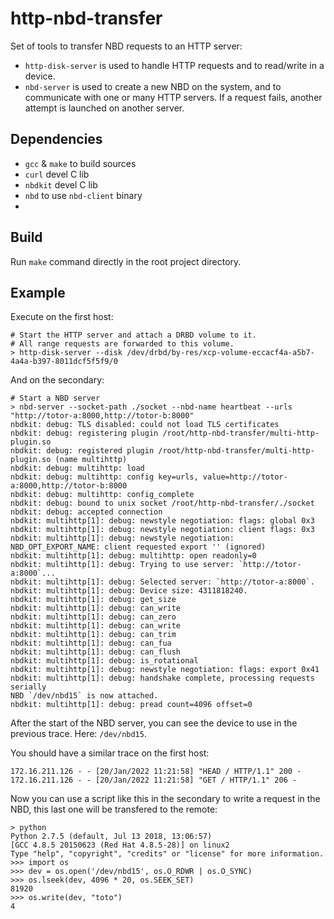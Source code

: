# http-nbd-transfer

Set of tools to transfer NBD requests to an HTTP server:

  - `http-disk-server` is used to handle HTTP requests and to read/write in a device.
  - `nbd-server` is used to create a new NBD on the system, and to communicate with one or many HTTP servers.
    If a request fails, another attempt is launched on another server.

## Dependencies

- `gcc` & `make` to build sources
- `curl` devel C lib
- `nbdkit` devel C lib
- `nbd` to use `nbd-client` binary
-
## Build

Run `make` command directly in the root project directory.


## Example

Execute on the first host:
```
# Start the HTTP server and attach a DRBD volume to it.
# All range requests are forwarded to this volume.
> http-disk-server --disk /dev/drbd/by-res/xcp-volume-eccacf4a-a5b7-4a4a-b397-8011dcf5f5f9/0
```

And on the secondary:
```
# Start a NBD server
> nbd-server --socket-path ./socket --nbd-name heartbeat --urls "http://totor-a:8000,http://totor-b:8000"
nbdkit: debug: TLS disabled: could not load TLS certificates
nbdkit: debug: registering plugin /root/http-nbd-transfer/multi-http-plugin.so
nbdkit: debug: registered plugin /root/http-nbd-transfer/multi-http-plugin.so (name multihttp)
nbdkit: debug: multihttp: load
nbdkit: debug: multihttp: config key=urls, value=http://totor-a:8000,http://totor-b:8000
nbdkit: debug: multihttp: config_complete
nbdkit: debug: bound to unix socket /root/http-nbd-transfer/./socket
nbdkit: debug: accepted connection
nbdkit: multihttp[1]: debug: newstyle negotiation: flags: global 0x3
nbdkit: multihttp[1]: debug: newstyle negotiation: client flags: 0x3
nbdkit: multihttp[1]: debug: newstyle negotiation: NBD_OPT_EXPORT_NAME: client requested export '' (ignored)
nbdkit: multihttp[1]: debug: multihttp: open readonly=0
nbdkit: multihttp[1]: debug: Trying to use server: `http://totor-a:8000`...
nbdkit: multihttp[1]: debug: Selected server: `http://totor-a:8000`.
nbdkit: multihttp[1]: debug: Device size: 4311818240.
nbdkit: multihttp[1]: debug: get_size
nbdkit: multihttp[1]: debug: can_write
nbdkit: multihttp[1]: debug: can_zero
nbdkit: multihttp[1]: debug: can_write
nbdkit: multihttp[1]: debug: can_trim
nbdkit: multihttp[1]: debug: can_fua
nbdkit: multihttp[1]: debug: can_flush
nbdkit: multihttp[1]: debug: is_rotational
nbdkit: multihttp[1]: debug: newstyle negotiation: flags: export 0x41
nbdkit: multihttp[1]: debug: handshake complete, processing requests serially
NBD `/dev/nbd15` is now attached.
nbdkit: multihttp[1]: debug: pread count=4096 offset=0
```

After the start of the NBD server, you can see the device to use in the previous trace.
Here: `/dev/nbd15`.

You should have a similar trace on the first host:

```
172.16.211.126 - - [20/Jan/2022 11:21:58] "HEAD / HTTP/1.1" 200 -
172.16.211.126 - - [20/Jan/2022 11:21:58] "GET / HTTP/1.1" 206 -
```

Now you can use a script like this in the secondary to write a request in the NBD, this last one will be transfered to the remote:

```
> python
Python 2.7.5 (default, Jul 13 2018, 13:06:57)
[GCC 4.8.5 20150623 (Red Hat 4.8.5-28)] on linux2
Type "help", "copyright", "credits" or "license" for more information.
>>> import os
>>> dev = os.open('/dev/nbd15', os.O_RDWR | os.O_SYNC)
>>> os.lseek(dev, 4096 * 20, os.SEEK_SET)
81920
>>> os.write(dev, "toto")
4
```
